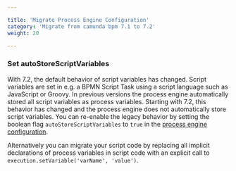 ```yaml
---

title: 'Migrate Process Engine Configuration'
category: 'Migrate from camunda bpm 7.1 to 7.2'
weight: 20

---
```


### Set autoStoreScriptVariables

With 7.2, the default behavior of script variables has changed. Script
variables are set in e.g. a BPMN Script Task using a script language such as
JavaScript or Groovy. In previous versions the process engine automatically
stored all script variables as process variables. Starting with 7.2, this
behavior has changed and the process engine does not automatically store script
variables. You can re-enable the legacy behavior by setting the boolean flag
`autoStoreScriptVariables` to `true` in the [process engine
configuration](ref:/guides/user-guide/#process-engine-process-engine-bootstrapping).

Alternatively you can migrate your script code by replacing all implicit
declarations of process variables in script code with an explicit call to
`execution.setVariable('varName', 'value')`.

